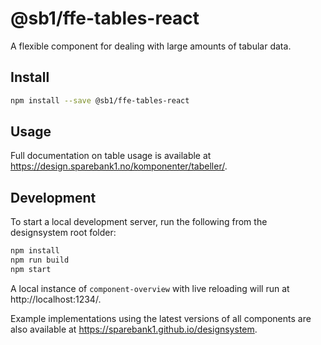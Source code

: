 # @sb1/ffe-tables-react

A flexible component for dealing with large amounts of tabular data.

## Install

```bash
npm install --save @sb1/ffe-tables-react
```

## Usage

Full documentation on table usage is available at https://design.sparebank1.no/komponenter/tabeller/.

## Development

To start a local development server, run the following from the designsystem root folder:

```bash
npm install
npm run build
npm start
```

A local instance of `component-overview` with live reloading will run at http://localhost:1234/.

Example implementations using the latest versions of all components are also available at https://sparebank1.github.io/designsystem.
